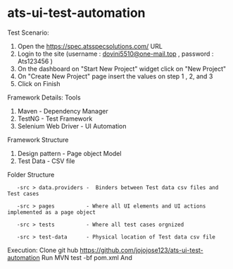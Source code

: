 # ats-ui-test-automation


Test Scenario:
1. Open the  https://spec.atsspecsolutions.com/  URL  
2. Login to the site (username : dovini5510@one-mail.top , password : Ats123456 )
3. On the dashboard on "Start New Project" widget click on "New Project"
4. On "Create New Project" page insert the values on step 1 , 2, and 3
5. Click on Finish

Framework Details:
Tools
  1. Maven - Dependency Manager
  2. TestNG - Test Framework
  3. Selenium Web Driver - UI Automation

Framework Structure
   1. Design pattern - Page object Model
   2. Test Data - CSV file

   Folder Structure

       -src > data.providers -  Binders between Test data csv files and Test cases

       -src > pages          - Where all UI elements and UI actions implemented as a page object

       -src > tests          - Where all test cases orgnized

       -src > test-data      - Physical location of Test data csv file


Execution:
 Clone  git hub https://github.com/jojojose123/ats-ui-test-automation
 Run MVN test -bf pom.xml
 And 
   



